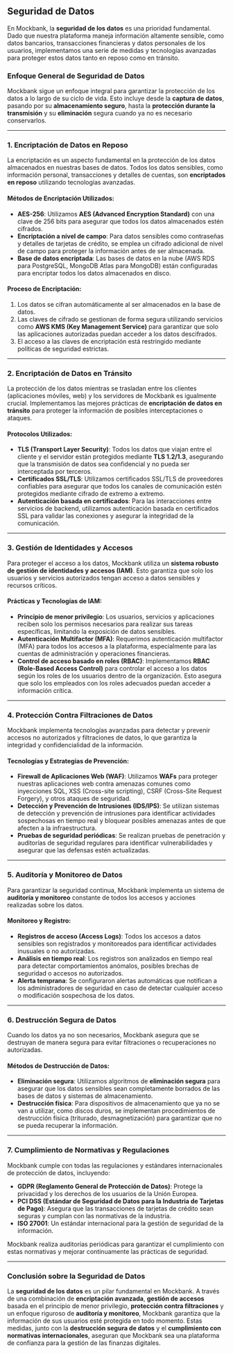 ## **Seguridad de Datos**

En Mockbank, la **seguridad de los datos** es una prioridad fundamental. Dado que nuestra plataforma maneja información altamente sensible, como datos bancarios, transacciones financieras y datos personales de los usuarios, implementamos una serie de medidas y tecnologías avanzadas para proteger estos datos tanto en reposo como en tránsito.

### **Enfoque General de Seguridad de Datos**

Mockbank sigue un enfoque integral para garantizar la protección de los datos a lo largo de su ciclo de vida. Esto incluye desde la **captura de datos**, pasando por su **almacenamiento seguro**, hasta la **protección durante la transmisión** y su **eliminación** segura cuando ya no es necesario conservarlos.

---

### **1. Encriptación de Datos en Reposo**

La encriptación es un aspecto fundamental en la protección de los datos almacenados en nuestras bases de datos. Todos los datos sensibles, como información personal, transacciones y detalles de cuentas, son **encriptados en reposo** utilizando tecnologías avanzadas.

#### **Métodos de Encriptación Utilizados:**
- **AES-256**: Utilizamos **AES (Advanced Encryption Standard)** con una clave de 256 bits para asegurar que todos los datos almacenados estén cifrados.
- **Encriptación a nivel de campo**: Para datos sensibles como contraseñas y detalles de tarjetas de crédito, se emplea un cifrado adicional de nivel de campo para proteger la información antes de ser almacenada.
- **Base de datos encriptada**: Las bases de datos en la nube (AWS RDS para PostgreSQL, MongoDB Atlas para MongoDB) están configuradas para encriptar todos los datos almacenados en disco.

#### **Proceso de Encriptación:**
1. Los datos se cifran automáticamente al ser almacenados en la base de datos.
2. Las claves de cifrado se gestionan de forma segura utilizando servicios como **AWS KMS (Key Management Service)** para garantizar que solo las aplicaciones autorizadas puedan acceder a los datos descifrados.
3. El acceso a las claves de encriptación está restringido mediante políticas de seguridad estrictas.

---

### **2. Encriptación de Datos en Tránsito**

La protección de los datos mientras se trasladan entre los clientes (aplicaciones móviles, web) y los servidores de Mockbank es igualmente crucial. Implementamos las mejores prácticas de **encriptación de datos en tránsito** para proteger la información de posibles interceptaciones o ataques.

#### **Protocolos Utilizados:**
- **TLS (Transport Layer Security)**: Todos los datos que viajan entre el cliente y el servidor están protegidos mediante **TLS 1.2/1.3**, asegurando que la transmisión de datos sea confidencial y no pueda ser interceptada por terceros.
- **Certificados SSL/TLS**: Utilizamos certificados SSL/TLS de proveedores confiables para asegurar que todos los canales de comunicación estén protegidos mediante cifrado de extremo a extremo.
- **Autenticación basada en certificados**: Para las interacciones entre servicios de backend, utilizamos autenticación basada en certificados SSL para validar las conexiones y asegurar la integridad de la comunicación.

---

### **3. Gestión de Identidades y Accesos**

Para proteger el acceso a los datos, Mockbank utiliza un **sistema robusto de gestión de identidades y accesos (IAM)**. Esto garantiza que solo los usuarios y servicios autorizados tengan acceso a datos sensibles y recursos críticos.

#### **Prácticas y Tecnologías de IAM:**
- **Principio de menor privilegio**: Los usuarios, servicios y aplicaciones reciben solo los permisos necesarios para realizar sus tareas específicas, limitando la exposición de datos sensibles.
- **Autenticación Multifactor (MFA)**: Requerimos autenticación multifactor (MFA) para todos los accesos a la plataforma, especialmente para las cuentas de administración y operaciones financieras.
- **Control de acceso basado en roles (RBAC)**: Implementamos **RBAC (Role-Based Access Control)** para controlar el acceso a los datos según los roles de los usuarios dentro de la organización. Esto asegura que solo los empleados con los roles adecuados puedan acceder a información crítica.

---

### **4. Protección Contra Filtraciones de Datos**

Mockbank implementa tecnologías avanzadas para detectar y prevenir accesos no autorizados y filtraciones de datos, lo que garantiza la integridad y confidencialidad de la información.

#### **Tecnologías y Estrategias de Prevención:**
- **Firewall de Aplicaciones Web (WAF)**: Utilizamos **WAFs** para proteger nuestras aplicaciones web contra amenazas comunes como inyecciones SQL, XSS (Cross-site scripting), CSRF (Cross-Site Request Forgery), y otros ataques de seguridad.
- **Detección y Prevención de Intrusiones (IDS/IPS)**: Se utilizan sistemas de detección y prevención de intrusiones para identificar actividades sospechosas en tiempo real y bloquear posibles amenazas antes de que afecten a la infraestructura.
- **Pruebas de seguridad periódicas**: Se realizan pruebas de penetración y auditorías de seguridad regulares para identificar vulnerabilidades y asegurar que las defensas estén actualizadas.

---

### **5. Auditoría y Monitoreo de Datos**

Para garantizar la seguridad continua, Mockbank implementa un sistema de **auditoría y monitoreo** constante de todos los accesos y acciones realizadas sobre los datos.

#### **Monitoreo y Registro:**
- **Registros de acceso (Access Logs)**: Todos los accesos a datos sensibles son registrados y monitoreados para identificar actividades inusuales o no autorizadas.
- **Análisis en tiempo real**: Los registros son analizados en tiempo real para detectar comportamientos anómalos, posibles brechas de seguridad o accesos no autorizados.
- **Alerta temprana**: Se configuraron alertas automáticas que notifican a los administradores de seguridad en caso de detectar cualquier acceso o modificación sospechosa de los datos.

---

### **6. Destrucción Segura de Datos**

Cuando los datos ya no son necesarios, Mockbank asegura que se destruyan de manera segura para evitar filtraciones o recuperaciones no autorizadas.

#### **Métodos de Destrucción de Datos:**
- **Eliminación segura**: Utilizamos algoritmos de **eliminación segura** para asegurar que los datos sensibles sean completamente borrados de las bases de datos y sistemas de almacenamiento.
- **Destrucción física**: Para dispositivos de almacenamiento que ya no se van a utilizar, como discos duros, se implementan procedimientos de destrucción física (triturado, desmagnetización) para garantizar que no se pueda recuperar la información.

---

### **7. Cumplimiento de Normativas y Regulaciones**

Mockbank cumple con todas las regulaciones y estándares internacionales de protección de datos, incluyendo:

- **GDPR (Reglamento General de Protección de Datos)**: Protege la privacidad y los derechos de los usuarios de la Unión Europea.
- **PCI DSS (Estándar de Seguridad de Datos para la Industria de Tarjetas de Pago)**: Asegura que las transacciones de tarjetas de crédito sean seguras y cumplan con las normativas de la industria.
- **ISO 27001**: Un estándar internacional para la gestión de seguridad de la información.

Mockbank realiza auditorías periódicas para garantizar el cumplimiento con estas normativas y mejorar continuamente las prácticas de seguridad.

---

### **Conclusión sobre la Seguridad de Datos**

La **seguridad de los datos** es un pilar fundamental en Mockbank. A través de una combinación de **encriptación avanzada**, **gestión de accesos** basada en el principio de menor privilegio, **protección contra filtraciones** y un enfoque riguroso de **auditoría y monitoreo**, Mockbank garantiza que la información de sus usuarios esté protegida en todo momento. Estas medidas, junto con la **destrucción segura de datos** y el **cumplimiento con normativas internacionales**, aseguran que Mockbank sea una plataforma de confianza para la gestión de las finanzas digitales.
